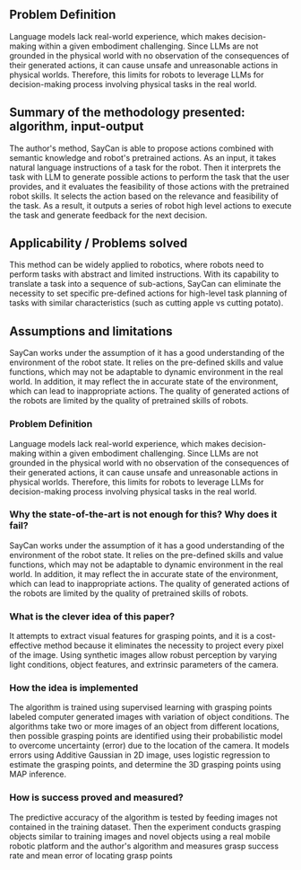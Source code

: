 ## Problem Definition
Language models lack real-world experience, which makes decision-making within a given embodiment challenging.  Since LLMs are not grounded in the physical world with no observation of the consequences of their generated actions, it can cause unsafe and unreasonable actions in physical worlds. Therefore, this limits for robots to leverage LLMs for decision-making process involving physical tasks in the real world.
## Summary of the methodology presented: algorithm, input-output
The author's method, SayCan is able to propose actions combined with semantic knowledge and robot's pretrained actions. As an input, it takes natural language instructions of a task for the robot. Then it interprets the task with LLM to generate possible actions to perform the task that the user provides, and it evaluates the feasibility of those actions with the pretrained robot skills. It selects the action based on the relevance and feasibility of the task.  As a result, it outputs a series of robot high level actions to execute the task and generate feedback for the next decision.
## Applicability / Problems solved
This method can be widely applied to robotics, where robots need to perform tasks with abstract and limited instructions. With its capability to translate a task into a sequence of sub-actions, SayCan can eliminate the necessity to set specific pre-defined actions for high-level task planning of tasks with similar characteristics (such as cutting apple vs cutting potato).
## Assumptions and limitations

SayCan works under the assumption of it has a good understanding of the environment of the robot state. It relies on the pre-defined skills and value functions, which may not be adaptable to dynamic environment in the real world. In addition, it may reflect the in accurate state of the environment, which can lead to inappropriate actions. The quality of generated actions of the robots are limited by the quality of pretrained skills of robots.


### Problem Definition
Language models lack real-world experience, which makes decision-making within a given embodiment challenging.  Since LLMs are not grounded in the physical world with no observation of the consequences of their generated actions, it can cause unsafe and unreasonable actions in physical worlds. Therefore, this limits for robots to leverage LLMs for decision-making process involving physical tasks in the real world.



### Why the state-of-the-art is not enough for this? Why does it fail?

SayCan works under the assumption of it has a good understanding of the environment of the robot state. It relies on the pre-defined skills and value functions, which may not be adaptable to dynamic environment in the real world. In addition, it may reflect the in accurate state of the environment, which can lead to inappropriate actions. The quality of generated actions of the robots are limited by the quality of pretrained skills of robots.
### What is the clever idea of this paper?
It attempts to extract visual features for grasping points, and it is a cost-effective method because it eliminates the necessity to project every pixel of the image.  Using synthetic images allow robust perception by varying light conditions, object features, and extrinsic parameters of the camera.

### How the idea is implemented
The algorithm is trained using supervised learning with grasping points labeled computer generated images with variation of object conditions. The algorithms take two or more images of an object from different locations, then possible grasping points are identified using their probabilistic model to overcome uncertainty (error) due to the location of the camera. It models errors using Additive Gaussian in 2D image, uses logistic regression to estimate the grasping points, and determine the 3D grasping points using MAP inference.

###  How is success proved and measured?

The predictive accuracy of the algorithm is tested by feeding images not contained in the training dataset. Then the experiment conducts grasping objects similar to training images and novel objects using a real mobile robotic platform and the author's algorithm and measures grasp success rate and mean error of locating grasp points  